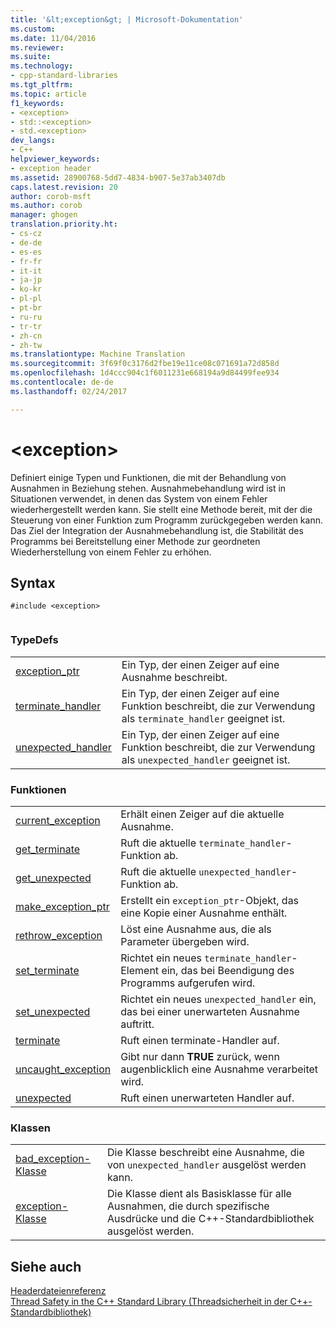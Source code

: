```yaml
---
title: '&lt;exception&gt; | Microsoft-Dokumentation'
ms.custom: 
ms.date: 11/04/2016
ms.reviewer: 
ms.suite: 
ms.technology:
- cpp-standard-libraries
ms.tgt_pltfrm: 
ms.topic: article
f1_keywords:
- <exception>
- std::<exception>
- std.<exception>
dev_langs:
- C++
helpviewer_keywords:
- exception header
ms.assetid: 28900768-5dd7-4834-b907-5e37ab3407db
caps.latest.revision: 20
author: corob-msft
ms.author: corob
manager: ghogen
translation.priority.ht:
- cs-cz
- de-de
- es-es
- fr-fr
- it-it
- ja-jp
- ko-kr
- pl-pl
- pt-br
- ru-ru
- tr-tr
- zh-cn
- zh-tw
ms.translationtype: Machine Translation
ms.sourcegitcommit: 3f69f0c3176d2fbe19e11ce08c071691a72d858d
ms.openlocfilehash: 1d4ccc904c1f6011231e668194a9d84499fee934
ms.contentlocale: de-de
ms.lasthandoff: 02/24/2017

---
```

# <a name="ltexceptiongt"></a>&lt;exception&gt;
Definiert einige Typen und Funktionen, die mit der Behandlung von Ausnahmen in Beziehung stehen. Ausnahmebehandlung wird ist in Situationen verwendet, in denen das System von einem Fehler wiederhergestellt werden kann. Sie stellt eine Methode bereit, mit der die Steuerung von einer Funktion zum Programm zurückgegeben werden kann. Das Ziel der Integration der Ausnahmebehandlung ist, die Stabilität des Programms bei Bereitstellung einer Methode zur geordneten Wiederherstellung von einem Fehler zu erhöhen.  
  
## <a name="syntax"></a>Syntax  
  
```  
#include <exception>  
  
```  
  
### <a name="typedefs"></a>TypeDefs  
  
|||  
|-|-|  
|[exception_ptr](../standard-library/exception-typedefs.md#exception_ptr)|Ein Typ, der einen Zeiger auf eine Ausnahme beschreibt.|  
|[terminate_handler](../standard-library/exception-typedefs.md#terminate_handler)|Ein Typ, der einen Zeiger auf eine Funktion beschreibt, die zur Verwendung als `terminate_handler` geeignet ist.|  
|[unexpected_handler](../standard-library/exception-typedefs.md#unexpected_handler)|Ein Typ, der einen Zeiger auf eine Funktion beschreibt, die zur Verwendung als `unexpected_handler` geeignet ist.|  
  
### <a name="functions"></a>Funktionen  
  
|||  
|-|-|  
|[current_exception](../standard-library/exception-functions.md#current_exception)|Erhält einen Zeiger auf die aktuelle Ausnahme.|  
|[get_terminate](../standard-library/exception-functions.md#get_terminate)|Ruft die aktuelle `terminate_handler`-Funktion ab.|  
|[get_unexpected](../standard-library/exception-functions.md#get_unexpected)|Ruft die aktuelle `unexpected_handler`-Funktion ab.|  
|[make_exception_ptr](../standard-library/exception-functions.md#make_exception_ptr)|Erstellt ein `exception_ptr`-Objekt, das eine Kopie einer Ausnahme enthält.|  
|[rethrow_exception](../standard-library/exception-functions.md#rethrow_exception)|Löst eine Ausnahme aus, die als Parameter übergeben wird.|  
|[set_terminate](../standard-library/exception-functions.md#set_terminate)|Richtet ein neues `terminate_handler`-Element ein, das bei Beendigung des Programms aufgerufen wird.|  
|[set_unexpected](../standard-library/exception-functions.md#set_unexpected)|Richtet ein neues `unexpected_handler` ein, das bei einer unerwarteten Ausnahme auftritt.|  
|[terminate](../standard-library/exception-functions.md#terminate)|Ruft einen terminate-Handler auf.|  
|[uncaught_exception](../standard-library/exception-functions.md#uncaught_exception)|Gibt nur dann **TRUE** zurück, wenn augenblicklich eine Ausnahme verarbeitet wird.|  
|[unexpected](../standard-library/exception-functions.md#unexpected)|Ruft einen unerwarteten Handler auf.|  
  
### <a name="classes"></a>Klassen  
  
|||  
|-|-|  
|[bad_exception-Klasse](../standard-library/bad-exception-class.md)|Die Klasse beschreibt eine Ausnahme, die von `unexpected_handler` ausgelöst werden kann.|  
|[exception-Klasse](../standard-library/exception-class.md)|Die Klasse dient als Basisklasse für alle Ausnahmen, die durch spezifische Ausdrücke und die C++-Standardbibliothek ausgelöst werden.|  
  
## <a name="see-also"></a>Siehe auch  
 [Headerdateienreferenz](../standard-library/cpp-standard-library-header-files.md)   
 [Thread Safety in the C++ Standard Library (Threadsicherheit in der C++-Standardbibliothek)](../standard-library/thread-safety-in-the-cpp-standard-library.md)


